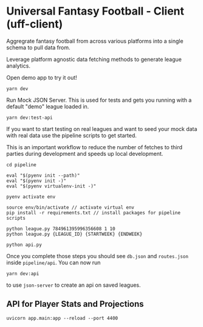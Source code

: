 # Universal Fantasy Football - Client (uff-client)

Aggregrate fantasy football from across various platforms into a single schema to pull data from.

Leverage platform agnostic data fetching methods to generate league analytics.

Open demo app to try it out!

```
yarn dev
```

Run Mock JSON Server. This is used for tests and gets you running with a default "demo" league loaded in.

```
yarn dev:test-api
```

If you want to start testing on real leagues and want to seed your mock data with real data use the pipeline scripts to get started.

This is an important workflow to reduce the number of fetches to third parties during development and speeds up local development.

```
cd pipeline

eval "$(pyenv init --path)"
eval "$(pyenv init -)"
eval "$(pyenv virtualenv-init -)"

pyenv activate env

source env/bin/activate // activate virtual env
pip install -r requirements.txt // install packages for pipeline scripts

python league.py 784961395996356608 1 10
python league.py {LEAGUE_ID} {STARTWEEK} {ENDWEEK}

python api.py
```

Once you complete those steps you should see `db.json` and `routes.json` inside `pipeline/api`.
You can now run

```
yarn dev:api
```

to use `json-server` to create an api on saved leagues.

## API for Player Stats and Projections

```
uvicorn app.main:app --reload --port 4400
```
